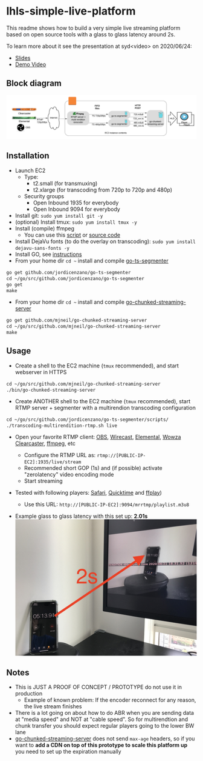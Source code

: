 # lhls-simple-live-platform
This readme shows how to build a very simple live streaming platform based on open source tools with a glass to glass latency around 2s.

To learn more about it see the presentation at syd\<video\> on 2020/06/24:
- [Slides](https://slides.com/jordicenzano/deck-973aed)
- [Demo Video](https://youtu.be/rTaL-9XL03g)

## Block diagram
![Block diagram](./pics/bd-full-no-cdn.png)

## Installation
- Launch EC2
    - Type: 
        - t2.small (for transmuxing)
        - t2.xlarge (for transcoding from 720p to 720p and 480p)
    - Security groups
        - Open Inbound 1935 for everybody
        - Open Inbound 9094 for everybody
- Install git: `sudo yum install git -y`
- (optional) Install tmux: `sudo yum install tmux -y`
- Install (compile) ffmpeg
    - You can use this [script](https://github.com/jordicenzano/ffmpeg-compile-centos-amazon-linux) or [source code](https://trac.ffmpeg.org/wiki/CompilationGuide)
- Install DejaVu fonts (to do the overlay on transcoding): `sudo yum install dejavu-sans-fonts -y`
- Install GO, see [instructions](https://golang.org/doc/install)
- From your home dir `cd ~` install and compile [go-ts-segmenter](https://github.com/jordicenzano/go-ts-segmenter)
```
go get github.com/jordicenzano/go-ts-segmenter
cd ~/go/src/github.com/jordicenzano/go-ts-segmenter
go get
make
```
- From your home dir `cd ~` install and compile [go-chunked-streaming-server](https://github.com/mjneil/go-chunked-streaming-server)
```
go get github.com/mjneil/go-chunked-streaming-server
cd ~/go/src/github.com/mjneil/go-chunked-streaming-server
make
```

## Usage
- Create a shell to the EC2 machine (`tmux` recommended), and start webserver in HTTPS
```
cd ~/go/src/github.com/mjneil/go-chunked-streaming-server
./bin/go-chunked-streaming-server
```
- Create ANOTHER shell to the EC2 machine (`tmux` recommended), start RTMP server + segmenter with a multirendion transcoding configuration
```
cd ~/go/src/github.com/jordicenzano/go-ts-segmenter/scripts/
./transcoding-multirendition-rtmp.sh live
```
- Open your favorite RTMP client: [OBS](https://obsproject.com/), [Wirecast](https://www.telestream.net/wirecast/overview.htm), [Elemental](https://aws.amazon.com/elemental-live/), [Wowza Clearcaster](https://www.wowza.com/products/clearcaster),  [ffmpeg](https://ffmpeg.org/), etc
    - Configure the RTMP URL as: `rtmp://[PUBLIC-IP-EC2]:1935/live/stream`
    - Recommended short GOP (1s) and (if possible) activate "zerolatency" video encoding mode
    - Start streaming
- Tested with following players: [Safari](https://www.apple.com/safari/), [Quicktime](https://support.apple.com/en-us/HT201066) and [ffplay](https://ffmpeg.org/ffplay.html))
    - Use this URL: `http://[PUBLIC-IP-EC2]:9094/mrrtmp/playlist.m3u8`
        
- Example glass to glass latency with this set up: **2.01s**
![Glass to glass latency](./pics/lat-lhls.jpeg)


## Notes
- This is JUST A PROOF OF CONCEPT / PROTOTYPE do not use it in production
    - Example of known problem: If the encoder reconnect for any reason, the live stream finishes
- There is a lot going on about how to do ABR when you are sending data at "media speed" and NOT at "cable speed". So for multirendtion and chunk transfer you should expect regular players going to the lower BW lane
- [go-chunked-streaming-server](https://github.com/mjneil/go-chunked-streaming-server) does not send `max-age` headers, so if you want to **add a CDN on top of this prototype to scale this platform up** you need to set up the expiration manually
